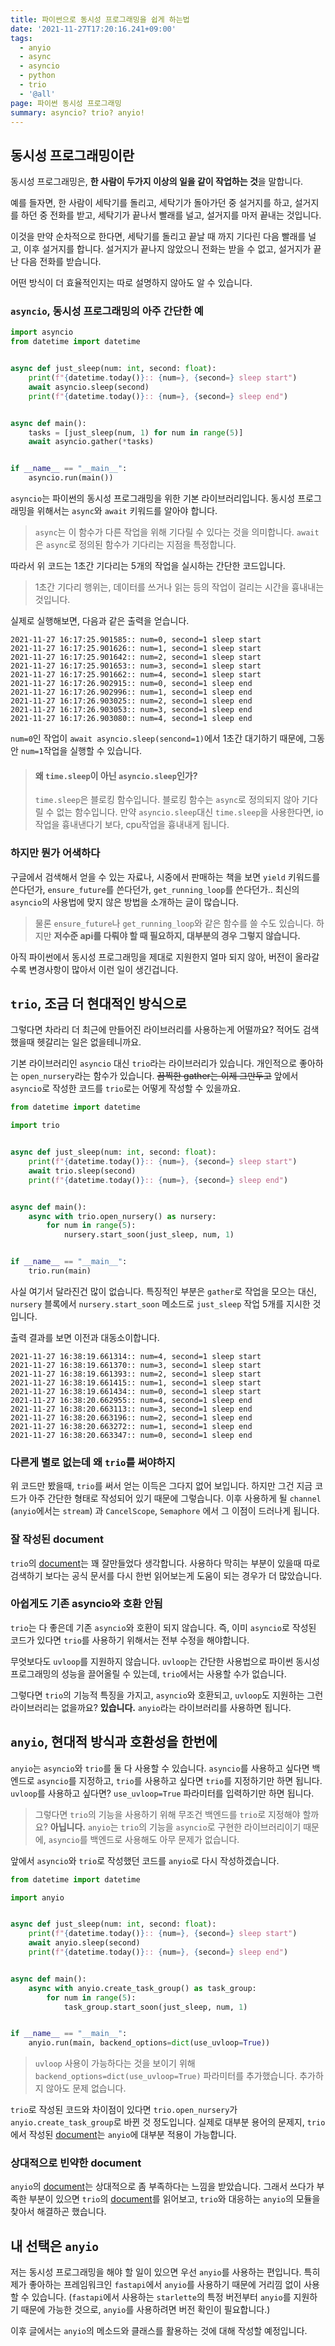 ```yaml
---
title: 파이썬으로 동시성 프로그래밍을 쉽게 하는법
date: '2021-11-27T17:20:16.241+09:00'
tags:
  - anyio
  - async
  - asyncio
  - python
  - trio
  - '@all'
page: 파이썬 동시성 프로그래밍
summary: asyncio? trio? anyio!
---
```


## 동시성 프로그래밍이란

동시성 프로그래밍은, **한 사람이 두가지 이상의 일을 같이 작업하는 것**을 말합니다.

예를 들자면, 한 사람이 세탁기를 돌리고, 세탁기가 돌아가던 중 설거지를 하고, 설거지를 하던 중 전화를 받고, 세탁기가 끝나서 빨래를 널고, 설거지를 마저 끝내는 것입니다.

이것을 만약 순차적으로 한다면, 세탁기를 돌리고 끝날 때 까지 기다린 다음 빨래를 널고, 이후 설거지를 합니다. 설거지가 끝나지 않았으니 전화는 받을 수 없고, 설거지가 끝난 다음 전화를 받습니다.

어떤 방식이 더 효율적인지는 따로 설명하지 않아도 알 수 있습니다.

### `asyncio`, 동시성 프로그래밍의 아주 간단한 예

```python
import asyncio
from datetime import datetime


async def just_sleep(num: int, second: float):
    print(f"{datetime.today()}:: {num=}, {second=} sleep start")
    await asyncio.sleep(second)
    print(f"{datetime.today()}:: {num=}, {second=} sleep end")


async def main():
    tasks = [just_sleep(num, 1) for num in range(5)]
    await asyncio.gather(*tasks)


if __name__ == "__main__":
    asyncio.run(main())
```

`asyncio`는 파이썬의 동시성 프로그래밍을 위한 기본 라이브러리입니다. 동시성 프로그래밍을 위해서는 `async`와 `await` 키워드를 알아야 합니다.

> `async`는 이 함수가 다른 작업을 위해 기다릴 수 있다는 것을 의미합니다.
> `await`은 `async`로 정의된 함수가 기다리는 지점을 특정합니다.

따라서 위 코드는 1초간 기다리는 5개의 작업을 실시하는 간단한 코드입니다.

> 1초간 기다리 행위는, 데이터를 쓰거나 읽는 등의 작업이 걸리는 시간을 흉내내는 것입니다.

실제로 실행해보면, 다음과 같은 출력을 얻습니다.

```log
2021-11-27 16:17:25.901585:: num=0, second=1 sleep start
2021-11-27 16:17:25.901626:: num=1, second=1 sleep start
2021-11-27 16:17:25.901642:: num=2, second=1 sleep start
2021-11-27 16:17:25.901653:: num=3, second=1 sleep start
2021-11-27 16:17:25.901662:: num=4, second=1 sleep start
2021-11-27 16:17:26.902915:: num=0, second=1 sleep end
2021-11-27 16:17:26.902996:: num=1, second=1 sleep end
2021-11-27 16:17:26.903025:: num=2, second=1 sleep end
2021-11-27 16:17:26.903053:: num=3, second=1 sleep end
2021-11-27 16:17:26.903080:: num=4, second=1 sleep end
```

`num=0`인 작업이 `await asyncio.sleep(sencond=1)`에서 1초간 대기하기 때문에, 그동안 `num=1`작업을 실행할 수 있습니다.

> #### 왜 `time.sleep`이 아닌 `asyncio.sleep`인가?
>
> `time.sleep`은 블로킹 함수입니다. 블로킹 함수는 `async`로 정의되지 않아 기다릴 수 없는 함수입니다. 만약 `asyncio.sleep`대신 `time.sleep`을 사용한다면, io작업을 흉내낸다기 보다, cpu작업을 흉내내게 됩니다.

### 하지만 뭔가 어색하다

구글에서 검색해서 얻을 수 있는 자료나, 시중에서 판매하는 책을 보면 `yield` 키워드를 쓴다던가, `ensure_future`를 쓴다던가, `get_running_loop`를 쓴다던가.. 최신의 `asyncio`의 사용법에 맞지 않은 방법을 소개하는 글이 많습니다.

> 물론 `ensure_future`나 `get_running_loop`와 같은 함수를 쓸 수도 있습니다. 하지만 **저수준 api를 다뤄야 할 때 필요하지, 대부분의 경우 그렇지 않습니다.**

아직 파이썬에서 동시성 프로그래밍을 제대로 지원한지 얼마 되지 않아, 버전이 올라갈수록 변경사항이 많아서 이런 일이 생긴겁니다.

## `trio`, 조금 더 현대적인 방식으로

그렇다면 차라리 더 최근에 만들어진 라이브러리를 사용하는게 어떨까요? 적어도 검색했을때 헷갈리는 일은 없을테니까요.

기본 라이브러리인 `asyncio` 대신 `trio`라는 라이브러리가 있습니다. 개인적으로 좋아하는 `open_nursery`라는 함수가 있습니다. ~~끔찍한 gather는 이제 그만두고~~ 앞에서 `asyncio`로 작성한 코드를 `trio`로는 어떻게 작성할 수 있을까요.

```python
from datetime import datetime

import trio


async def just_sleep(num: int, second: float):
    print(f"{datetime.today()}:: {num=}, {second=} sleep start")
    await trio.sleep(second)
    print(f"{datetime.today()}:: {num=}, {second=} sleep end")


async def main():
    async with trio.open_nursery() as nursery:
        for num in range(5):
            nursery.start_soon(just_sleep, num, 1)


if __name__ == "__main__":
    trio.run(main)
```

사실 여기서 달라진건 많이 없습니다. 특징적인 부분은 `gather`로 작업을 모으는 대신, `nursery` 블록에서 `nursery.start_soon` 메소드로 `just_sleep` 작업 5개를 지시한 것입니다.

출력 결과를 보면 이전과 대동소이합니다.

```log
2021-11-27 16:38:19.661314:: num=4, second=1 sleep start
2021-11-27 16:38:19.661370:: num=3, second=1 sleep start
2021-11-27 16:38:19.661393:: num=2, second=1 sleep start
2021-11-27 16:38:19.661415:: num=1, second=1 sleep start
2021-11-27 16:38:19.661434:: num=0, second=1 sleep start
2021-11-27 16:38:20.662955:: num=4, second=1 sleep end
2021-11-27 16:38:20.663113:: num=3, second=1 sleep end
2021-11-27 16:38:20.663196:: num=2, second=1 sleep end
2021-11-27 16:38:20.663272:: num=1, second=1 sleep end
2021-11-27 16:38:20.663347:: num=0, second=1 sleep end
```

### 다른게 별로 없는데 왜 `trio`를 써야하지

위 코드만 봤을때, `trio`를 써서 얻는 이득은 그다지 없어 보입니다. 하지만 그건 지금 코드가 아주 간단한 형태로 작성되어 있기 때문에 그렇습니다. 이후 사용하게 될 `channel` (`anyio`에서는 `stream`) 과 `CancelScope`, `Semaphore` 에서 그 이점이 드러나게 됩니다.

### 잘 작성된 document

`trio`의 [document](https://trio.readthedocs.io/en/stable/index.html)는 꽤 잘만들었다 생각합니다. 사용하다 막히는 부분이 있을때 따로 검색하기 보다는 공식 문서를 다시 한번 읽어보는게 도움이 되는 경우가 더 많았습니다.

### 아쉽게도 기존 asyncio와 호환 안됨

`trio`는 다 좋은데 기존 `asyncio`와 호환이 되지 않습니다. 즉, 이미 `asyncio`로 작성된 코드가 있다면 `trio`를 사용하기 위해서는 전부 수정을 해야합니다.

무엇보다도 `uvloop`를 지원하지 않습니다. `uvloop`는 간단한 사용법으로 파이썬 동시성 프로그래밍의 성능을 끌어올릴 수 있는데, `trio`에서는 사용할 수가 없습니다.

그렇다면 `trio`의 기능적 특징을 가지고, `asyncio`와 호환되고, `uvloop`도 지원하는 그런 라이브러리는 없을까요? **있습니다.** `anyio`라는 라이브러리를 사용하면 됩니다.

## `anyio`, 현대적 방식과 호환성을 한번에

`anyio`는 `asyncio`와 `trio`를 둘 다 사용할 수 있습니다. `asyncio`를 사용하고 싶다면 백엔드로 `asyncio`를 지정하고, `trio`를 사용하고 싶다면 `trio`를 지정하기만 하면 됩니다. `uvloop`를 사용하고 싶다면? `use_uvloop=True` 파라미터를 입력하기만 하면 됩니다.

> 그렇다면 `trio`의 기능을 사용하기 위해 무조건 백엔드를 `trio`로 지정해야 할까요? **아닙니다.** `anyio`는 `trio`의 기능을 `asyncio`로 구현한 라이브러리이기 때문에, `asyncio`를 백엔드로 사용해도 아무 문제가 없습니다.

앞에서 `asyncio`와 `trio`로 작성했던 코드를 `anyio`로 다시 작성하겠습니다.

```python
from datetime import datetime

import anyio


async def just_sleep(num: int, second: float):
    print(f"{datetime.today()}:: {num=}, {second=} sleep start")
    await anyio.sleep(second)
    print(f"{datetime.today()}:: {num=}, {second=} sleep end")


async def main():
    async with anyio.create_task_group() as task_group:
        for num in range(5):
            task_group.start_soon(just_sleep, num, 1)


if __name__ == "__main__":
    anyio.run(main, backend_options=dict(use_uvloop=True))
```

> `uvloop` 사용이 가능하다는 것을 보이기 위해 `backend_options=dict(use_uvloop=True)` 파라미터를 추가했습니다. 추가하지 않아도 문제 없습니다.

`trio`로 작성된 코드와 차이점이 있다면 `trio.open_nursery`가 `anyio.create_task_group`로 바뀐 것 정도입니다. 실제로 대부분 용어의 문제지, `trio`에서 작성된 [document](https://trio.readthedocs.io/en/stable/index.html)는 `anyio`에 대부분 적용이 가능합니다.

### 상대적으로 빈약한 document

`anyio`의 [document](https://anyio.readthedocs.io/en/stable/index.html)는 상대적으로 좀 부족하다는 느낌을 받았습니다. 그래서 쓰다가 부족한 부분이 있으면 `trio`의 [document](https://trio.readthedocs.io/en/stable/index.html)를 읽어보고, `trio`와 대응하는 `anyio`의 모듈을 찾아서 해결하곤 했습니다.

## 내 선택은 `anyio`

저는 동시성 프로그래밍을 해야 할 일이 있으면 우선 `anyio`를 사용하는 편입니다. 특히 제가 좋아하는 프레임워크인 `fastapi`에서 `anyio`를 사용하기 때문에 거리낌 없이 사용할 수 있습니다. (`fastapi`에서 사용하는 `starlette`의 특정 버전부터 `anyio`를 지원하기 때문에 가능한 것으로, `anyio`를 사용하려면 버전 확인이 필요합니다.)

이후 글에서는 `anyio`의 메소드와 클래스를 활용하는 것에 대해 작성할 예정입니다.
